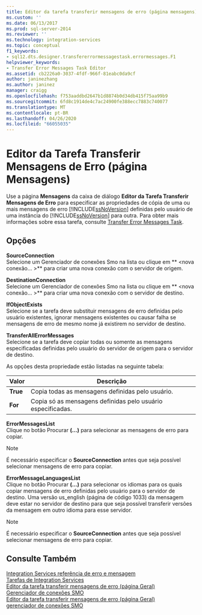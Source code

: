 ```yaml
---
title: Editor da tarefa transferir mensagens de erro (página mensagens) | Microsoft Docs
ms.custom: ''
ms.date: 06/13/2017
ms.prod: sql-server-2014
ms.reviewer: ''
ms.technology: integration-services
ms.topic: conceptual
f1_keywords:
- sql12.dts.designer.transfererrormessagestask.errormessages.F1
helpviewer_keywords:
- Transfer Error Messages Task Editor
ms.assetid: cb2226a0-3037-4fdf-966f-81eabc0da9cf
author: janinezhang
ms.author: janinez
manager: craigg
ms.openlocfilehash: f753aaddbd2647b1d8874b0d34db415f75aa99b9
ms.sourcegitcommit: 6fd8c1914de4c7ac24900fe388ecc7883c740077
ms.translationtype: MT
ms.contentlocale: pt-BR
ms.lasthandoff: 04/26/2020
ms.locfileid: "66055035"
---
```

# <a name="transfer-error-messages-task-editor-messages-page"></a>Editor da Tarefa Transferir Mensagens de Erro (página Mensagens)
  Use a página **Mensagens** da caixa de diálogo **Editor da Tarefa Transferir Mensagens de Erro** para especificar as propriedades de cópia de uma ou mais mensagens de erro [!INCLUDE[ssNoVersion](../includes/ssnoversion-md.md)] definidas pelo usuário de uma instância do [!INCLUDE[ssNoVersion](../includes/ssnoversion-md.md)] para outra. Para obter mais informações sobre essa tarefa, consulte [Transfer Error Messages Task](control-flow/transfer-error-messages-task.md).  
  
## <a name="options"></a>Opções  
 **SourceConnection**  
 Selecione um Gerenciador de conexões Smo na lista ou clique em ** \<nova conexão... >** para criar uma nova conexão com o servidor de origem.  
  
 **DestinationConnection**  
 Selecione um Gerenciador de conexões Smo na lista ou clique em ** \<nova conexão... >** para criar uma nova conexão com o servidor de destino.  
  
 **IfObjectExists**  
 Selecione se a tarefa deve substituir mensagens de erro definidas pelo usuário existentes, ignorar mensagens existentes ou causar falha se mensagens de erro de mesmo nome já existirem no servidor de destino.  
  
 **TransferAllErrorMessages**  
 Selecione se a tarefa deve copiar todas ou somente as mensagens especificadas definidas pelo usuário do servidor de origem para o servidor de destino.  
  
 As opções desta propriedade estão listadas na seguinte tabela:  
  
|Valor|Descrição|  
|-----------|-----------------|  
|**True**|Copia todas as mensagens definidas pelo usuário.|  
|**For**|Copia só as mensagens definidas pelo usuário especificadas.|  
  
 **ErrorMessagesList**  
 Clique no botão Procurar **(...)** para selecionar as mensagens de erro para copiar.  
  
> [!NOTE]  
>  É necessário especificar o **SourceConnection** antes que seja possível selecionar mensagens de erro para copiar.  
  
 **ErrorMessageLanguagesList**  
 Clique no botão Procurar **(...)** para selecionar os idiomas para os quais copiar mensagens de erro definidas pelo usuário para o servidor de destino. Uma versão us_english (página de código 1033) da mensagem deve estar no servidor de destino para que seja possível transferir versões da mensagem em outro idioma para esse servidor.  
  
> [!NOTE]  
>  É necessário especificar o **SourceConnection** antes que seja possível selecionar mensagens de erro para copiar.  
  
## <a name="see-also"></a>Consulte Também  
 [Integration Services referência de erro e mensagem](../../2014/integration-services/integration-services-error-and-message-reference.md)   
 [Tarefas de Integration Services](control-flow/integration-services-tasks.md)   
 [Editor da tarefa transferir mensagens de erro &#40;página Geral&#41;](general-page-of-integration-services-designers-options.md)   
 [Gerenciador de conexões SMO](connection-manager/smo-connection-manager.md)   
 [Editor da tarefa transferir mensagens de erro &#40;página Geral&#41;](general-page-of-integration-services-designers-options.md)   
 [gerenciador de conexões SMO](connection-manager/smo-connection-manager.md)  
  
  
